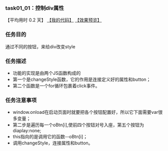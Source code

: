 ### task01_01：控制div属性

【平均用时 0.2 天】
[【我的代码】]()
[【效果预览】]()

### 任务目的
通过不同的按钮，来给div改变style

### 任务描述
- 功能的实现是由两个JS函数构成的
- 第一个是changeStyle函数，它的作用是连接定义好的属性和button；
- 第二个函数是一个for循环包裹着click事件。

### 任务注意事项
- window.onload在启动页面时就要把各个按钮配置好，所以它下面需要var很多变量；
- 第二步是遍历每一个oBtn[i],使前四个按钮对号入座，第五个按钮为diaplay:none;
- this指向的是调用它的函数--oBtn[i]；
- 调用changeStyle，连接属性和button。

